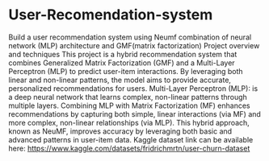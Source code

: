 # User-Recomendation-system
Build a user recommendation system using Neumf combination of neural network (MLP) architecture and GMF(matrix factorization)
Project overview and techniques
This project is a hybrid recommendation system that combines Generalized Matrix Factorization (GMF) and a Multi-Layer Perceptron (MLP) to predict user-item interactions. By leveraging both linear and non-linear patterns, the model aims to provide accurate, personalized recommendations for users.
Multi-Layer Perceptron (MLP): is a deep neural network that learns complex, non-linear patterns through multiple layers. Combining MLP with Matrix Factorization (MF) enhances recommendations by capturing both simple, linear interactions (via MF) and more complex, non-linear relationships (via MLP). This hybrid approach, known as NeuMF, improves accuracy by leveraging both basic and advanced patterns in user-item data.
Kaggle dataset link can be available here: https://www.kaggle.com/datasets/fridrichmrtn/user-churn-dataset



